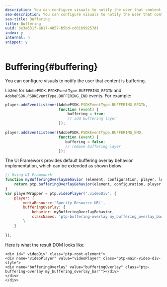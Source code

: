 ```yaml
---
description: You can configure visuals to notify the user that content is buffering.
seo-description: You can configure visuals to notify the user that content is buffering.
seo-title: Buffering
title: Buffering
uuid: be3a631f-ab17-4857-b5bd-cd01b99257d1
index: y
internal: n
snippet: y
---
```


# Buffering{#buffering}

You can configure visuals to notify the user that content is buffering.

Listen for `AdobePSDK.PSDKEventType.BUFFERING_BEGIN` and `AdobePSDK.PSDKEventType.BUFFERING_END` events. For example: 

```js
player.addEventListener(AdobePSDK.PSDKEventType.BUFFERING_BEGIN,  
                        function (event) { 
                            buffering = true; 
                            // add buffering layer 
                        }); 
  
player.addEventListener(AdobePSDK.PSDKEventType.BUFFERING_END,  
                        function (event) { 
                           buffering = false; 
                           // remove buffering layer 
                        });
```

The UI Framework provides default buffering overlay behavior implementation, which can be extended as shown below: 

```js
// Using UI Framework 
function myBufferingOverlayBehavior (element, configuration, player, localize, baseLog) { 
    return ptp.bufferingOverlayBehavior(element, configuration, player, localize, baseLog); 
} 
var playerWrapper = ptp.videoPlayer('.videoDiv', { 
    player: { 
        mediaResource:'Specify Resource URL', 
        bufferingOverlay: { 
            behavior: myBufferingOverlayBehavior, 
            classNames: 'ptp-buffering-overlay my_buffering_overlay_bar' 
        } 
    } 
 
}); 

```

Here is what the result DOM looks like: 

```
<div id=" videoDiv" class="ptp-root-element"> 
<div name="videoPlayer" value="videoPlayer" class="ptp-main-video-div-style"> 
<div name="bufferingOverlay" value="bufferingOverlay" class="ptp-buffering-overlay my_buffering_overlay_bar'"></div> 
</div> 
</div> 

```

